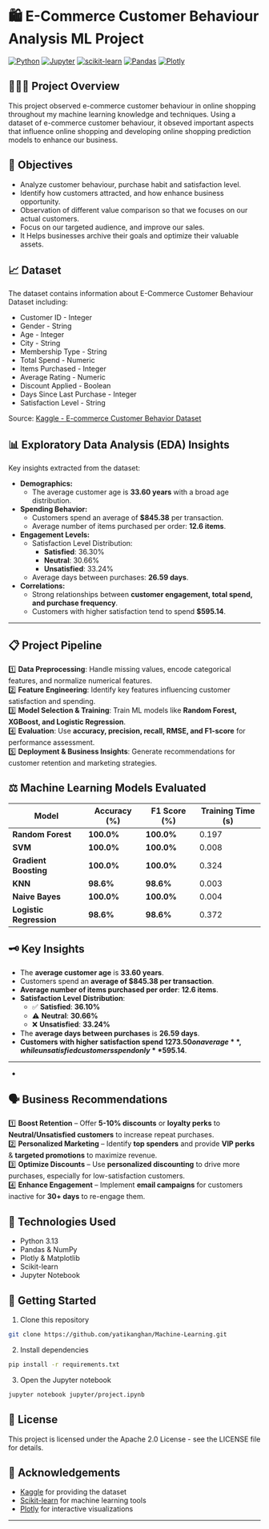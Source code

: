# 🛍️ E-Commerce Customer Behaviour Analysis ML Project

[![Python](https://img.shields.io/badge/Python-3.13-blue.svg)](https://www.python.org/)
[![Jupyter](https://img.shields.io/badge/Jupyter-Notebook-orange.svg)](https://jupyter.org/)
[![scikit-learn](https://img.shields.io/badge/scikit--learn-1.4-green.svg)](https://scikit-learn.org/)
[![Pandas](https://img.shields.io/badge/Pandas-2.2-yellow.svg)](https://pandas.pydata.org/)
[![Plotly](https://img.shields.io/badge/Plotly-5.18-purple.svg)](https://plotly.com/)

## 👨🏻‍💻 Project Overview

 This project observed e-commerce customer behaviour in online shopping throughout my machine learning knowledge and techniques. Using a dataset of e-commerce customer behaviour, it obseved important aspects that influence online shopping and developing online shopping prediction models to enhance our business.


## 📌 Objectives

- Analyze customer behaviour, purchase habit and satisfaction level.
- Identify how customers attracted, and how enhance business opportunity.
- Observation of different value comparison so that we focuses on our actual customers.
- Focus on our targeted audience, and improve our sales.
- It Helps businesses archive their goals and optimize their valuable assets.

## 📈 Dataset

The dataset contains information about E-Commerce Customer Behaviour Dataset including:

- Customer ID - Integer
- Gender - String
- Age - Integer
- City - String
- Membership Type - String
- Total Spend - Numeric
- Items Purchased - Integer
- Average Rating - Numeric
- Discount Applied - Boolean
- Days Since Last Purchase - Integer
- Satisfaction Level - String

Source: [Kaggle - E-commerce Customer Behavior Dataset](https://www.kaggle.com/datasets/uom190346a/e-commerce-customer-behavior-dataset)

##

## 📊 Exploratory Data Analysis (EDA) Insights  
Key insights extracted from the dataset:

- **Demographics:**
  - The average customer age is **33.60 years** with a broad age distribution.
- **Spending Behavior:**
  - Customers spend an average of **$845.38** per transaction.
  - Average number of items purchased per order: **12.6 items**.
- **Engagement Levels:**
  - Satisfaction Level Distribution:
    - **Satisfied**: 36.30%
    - **Neutral**: 30.66%
    - **Unsatisfied**: 33.24%
  - Average days between purchases: **26.59 days**.
- **Correlations:**
  - Strong relationships between **customer engagement, total spend, and purchase frequency**.
  - Customers with higher satisfaction tend to spend **$595.14**.

---

## 📋 Project Pipeline  
1️⃣ **Data Preprocessing**: Handle missing values, encode categorical features, and normalize numerical features.  
2️⃣ **Feature Engineering**: Identify key features influencing customer satisfaction and spending.  
3️⃣ **Model Selection & Training**: Train ML models like **Random Forest, XGBoost, and Logistic Regression**.  
4️⃣ **Evaluation**: Use **accuracy, precision, recall, RMSE, and F1-score** for performance assessment.  
5️⃣ **Deployment & Business Insights**: Generate recommendations for customer retention and marketing strategies.  

##

## ⚖️ Machine Learning Models Evaluated


| Model                 | Accuracy (%) | F1 Score (%) | Training Time (s) |
|----------------------|-------------|-------------|----------------|
| **Random Forest**    | **100.0%**   | **100.0%**   | 0.197          |
| **SVM**             | **100.0%**   | **100.0%**   | 0.008          |
| **Gradient Boosting** | **100.0%**   | **100.0%**   | 0.324          |
| **KNN**              | **98.6%**    | **98.6%**    | 0.003          |
| **Naive Bayes**      | **100.0%**   | **100.0%**   | 0.004          |
| **Logistic Regression** | **98.6%** | **98.6%** | 0.372          |

##

## 🗝️ Key Insights  
- The **average customer age** is **33.60 years**.  
- Customers spend an **average of $845.38 per transaction**.  
- **Average number of items purchased per order**: **12.6 items**.  
- **Satisfaction Level Distribution**:  
  - ✅ **Satisfied**: **36.10%**  
  - ⚠️ **Neutral**: **30.66%**  
  - ❌ **Unsatisfied**: **33.24%**  
- The **average days between purchases** is **26.59 days**.  
- **Customers with higher satisfaction spend $1273.50 on average**, while unsatisfied customers spend only **$595.14**.  

---
- 
##

## 🗣 Business Recommendations  
1️⃣ **Boost Retention** – Offer **5-10% discounts** or **loyalty perks** to **Neutral/Unsatisfied customers** to increase repeat purchases.  
2️⃣ **Personalized Marketing** – Identify **top spenders** and provide **VIP perks** & **targeted promotions** to maximize revenue.  
3️⃣ **Optimize Discounts** – Use **personalized discounting** to drive more purchases, especially for low-satisfaction customers.  
4️⃣ **Enhance Engagement** – Implement **email campaigns** for customers inactive for **30+ days** to re-engage them.  


## 🤖 Technologies Used

- Python 3.13
- Pandas & NumPy
- Plotly & Matplotlib
- Scikit-learn
- Jupyter Notebook

## 🚀 Getting Started

1. Clone this repository
```bash
git clone https://github.com/yatikanghan/Machine-Learning.git
```

2. Install dependencies
```bash
pip install -r requirements.txt
```

3. Open the Jupyter notebook
```bash
jupyter notebook jupyter/project.ipynb
```

## 📝 License

This project is licensed under the Apache 2.0 License - see the LICENSE file for details.

## 🙏 Acknowledgements

- [Kaggle](https://www.kaggle.com/) for providing the dataset
- [Scikit-learn](https://scikit-learn.org/) for machine learning tools
- [Plotly](https://plotly.com/) for interactive visualizations

---
